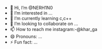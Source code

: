 - 👋 Hi, I’m @NERH1N0
- 👀 I’m interested in ...
- 🌱 I’m currently learning c,c++
- 💞️ I’m looking to collaborate on ...
- 📫 How to reach me instagram:-@khar_ga
- 😄 Pronouns: ...
- ⚡ Fun fact: ...

<!---
NERH1N0/NERH1N0 is a ✨ special ✨ repository because its `README.md` (this file) appears on your GitHub profile.
You can click the Preview link to take a look at your changes.
--->
